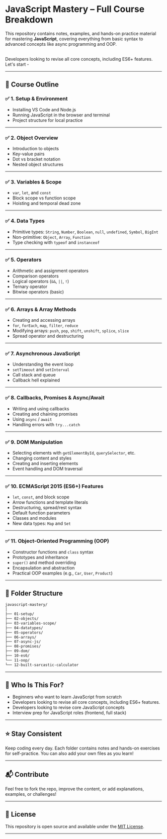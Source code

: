 # JavaScript Mastery – Full Course Breakdown

This repository contains notes, examples, and hands-on practice material for mastering **JavaScript**, covering everything from basic syntax to advanced concepts like async programming and OOP.

<br>
Developers looking to revise all core concepts, including ES6+ features.
<br>
Let's start -

---

## 📌 Course Outline

### ✅ 1. Setup & Environment

- Installing VS Code and Node.js
- Running JavaScript in the browser and terminal
- Project structure for local practice

---

### ✅ 2. Object Overview

- Introduction to objects
- Key-value pairs
- Dot vs bracket notation
- Nested object structures

---

### ✅ 3. Variables & Scope

- `var`, `let`, and `const`
- Block scope vs function scope
- Hoisting and temporal dead zone

---

### ✅ 4. Data Types

- Primitive types: `String`, `Number`, `Boolean`, `null`, `undefined`, `Symbol`, `BigInt`
- Non-primitive: `Object`, `Array`, `Function`
- Type checking with `typeof` and `instanceof`

---

### ✅ 5. Operators

- Arithmetic and assignment operators
- Comparison operators
- Logical operators (`&&`, `||`, `!`)
- Ternary operator
- Bitwise operators (basic)

---

### ✅ 6. Arrays & Array Methods

- Creating and accessing arrays
- `for`, `forEach`, `map`, `filter`, `reduce`
- Modifying arrays: `push`, `pop`, `shift`, `unshift`, `splice`, `slice`
- Spread operator and destructuring

---

### ✅ 7. Asynchronous JavaScript

- Understanding the event loop
- `setTimeout` and `setInterval`
- Call stack and queue
- Callback hell explained

---

### ✅ 8. Callbacks, Promises & Async/Await

- Writing and using callbacks
- Creating and chaining promises
- Using `async` / `await`
- Handling errors with `try...catch`

---

### ✅ 9. DOM Manipulation

- Selecting elements with `getElementById`, `querySelector`, etc.
- Changing content and styles
- Creating and inserting elements
- Event handling and DOM traversal

---

### ✅ 10. ECMAScript 2015 (ES6+) Features

- `let`, `const`, and block scope
- Arrow functions and template literals
- Destructuring, spread/rest syntax
- Default function parameters
- Classes and modules
- New data types: `Map` and `Set`

---

### ✅ 11. Object-Oriented Programming (OOP)

- Constructor functions and `class` syntax
- Prototypes and inheritance
- `super()` and method overriding
- Encapsulation and abstraction
- Practical OOP examples (e.g., `Car`, `User`, `Product`)

---

## 📁 Folder Structure

```bash
javascript-mastery/
│
├── 01-setup/
├── 02-objects/
├── 03-variables-scope/
├── 04-datatypes/
├── 05-operators/
├── 06-arrays/
├── 07-async-js/
├── 08-promises/
├── 09-dom/
├── 10-es6/
└── 11-oop/
└── 12-built-sarcastic-calculator
```

---

## 🧠 Who Is This For?

- Beginners who want to learn JavaScript from scratch
- Developers looking to revise all core concepts, including ES6+ features.
- Developers looking to revise core JavaScript concepts
- Interview prep for JavaScript roles (frontend, full stack)

---

## ⭐ Stay Consistent

Keep coding every day. Each folder contains notes and hands-on exercises for self-practice. You can also add your own files as you learn!

---

## 📬 Contribute

Feel free to fork the repo, improve the content, or add explanations, examples, or challenges!

---

## 📜 License

This repository is open source and available under the [MIT License](LICENSE).

---
